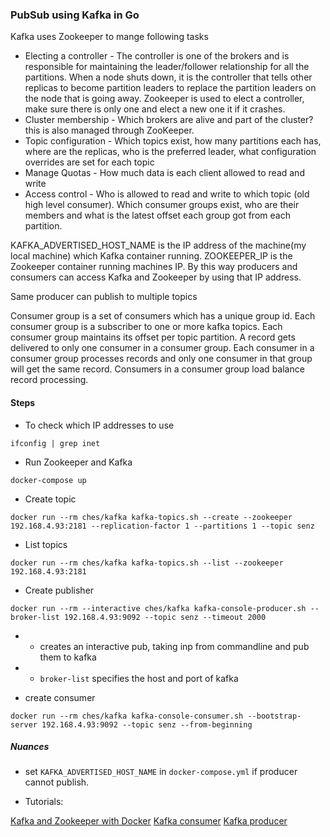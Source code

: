 ### PubSub using Kafka in Go


Kafka uses Zookeeper to mange following tasks

* Electing a controller - The controller is one of the brokers and is responsible for maintaining the leader/follower relationship for all the partitions. When a node shuts down, it is the controller that tells other replicas to become partition leaders to replace the partition leaders on the node that is going away. Zookeeper is used to elect a controller, make sure there is only one and elect a new one it if it crashes.
* Cluster membership - Which brokers are alive and part of the cluster? this is also managed through ZooKeeper.
* Topic configuration - Which topics exist, how many partitions each has, where are the replicas, who is the preferred leader, what configuration overrides are set for each topic
* Manage Quotas - How much data is each client allowed to read and write
* Access control - Who is allowed to read and write to which topic (old high level consumer). Which consumer groups exist, who are their members and what is the latest offset each group got from each partition.


KAFKA_ADVERTISED_HOST_NAME is the IP address of the machine(my local machine) which Kafka container running. ZOOKEEPER_IP is the Zookeeper container running machines IP. By this way producers and consumers can access Kafka and Zookeeper by using that IP address.

Same producer can publish to multiple topics

Consumer group is a set of consumers which has a unique group id. 
Each consumer group is a subscriber to one or more kafka topics. 
Each consumer group maintains its offset per topic partition. 
A record gets delivered to only one consumer in a consumer group. 
Each consumer in a consumer group processes records and only one consumer in that group will get the same record. 
Consumers in a consumer group load balance record processing.

#### Steps

* To check which IP addresses to use

`ifconfig | grep inet`

* Run Zookeeper and Kafka

`docker-compose up`

* Create topic

`docker run --rm ches/kafka kafka-topics.sh --create --zookeeper 192.168.4.93:2181 --replication-factor 1 --partitions 1 --topic senz`

* List topics

`docker run --rm ches/kafka kafka-topics.sh --list --zookeeper 192.168.4.93:2181`

* Create publisher

`docker run --rm --interactive ches/kafka kafka-console-producer.sh --broker-list 192.168.4.93:9092 --topic senz --timeout 2000`
- - creates an interactive pub, taking inp from commandline and pub them to kafka
- - `broker-list` specifies the host and port of kafka

* create consumer

<!-- `docker run --rm ches/kafka kafka-console-consumer.sh --topic senz --from-beginning --zookeeper 192.168.4.93:2181` -->
`docker run --rm ches/kafka kafka-console-consumer.sh --bootstrap-server 192.168.4.93:9092 --topic senz --from-beginning`

##### Nuances
- set `KAFKA_ADVERTISED_HOST_NAME` in `docker-compose.yml` if producer cannot publish.


* Tutorials:

[Kafka and Zookeeper with Docker](https://medium.com/@itseranga/kafka-and-zookeeper-with-docker-65cff2c2c34f)
[Kafka consumer](https://medium.com/@itseranga/kafka-consumer-with-golang-a93db6131ac2)
[Kafka producer](https://medium.com/@itseranga/kafka-producer-with-golang-fab7348a5f9a)